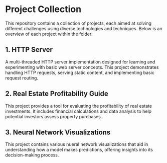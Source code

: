 # Project Collection
This repository contains a collection of projects, each aimed at solving different challenges using diverse technologies and techniques. Below is an overview of each project within the folder:

## 1. HTTP Server
A multi-threaded HTTP server implementation designed for learning and experimenting with basic web server concepts. This project demonstrates handling HTTP requests, serving static content, and implementing basic request routing.

## 2. Real Estate Profitability Guide
This project provides a tool for evaluating the profitability of real estate investments. It includes financial calculations and data analysis to help potential investors assess property purchases.

## 3. Neural Network Visualizations
This project contains various nueral network visualizations that aid in understanding how a model makes predictions, offering insights into its decision-making process.




